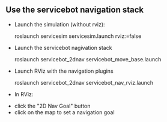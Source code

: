 ## Use the servicebot navigation stack ##

* Launch the simulation (without rviz):

    roslaunch servicesim servicesim.launch rviz:=false

* Launch the servicebot nagivation stack

    roslaunch servicebot_2dnav servicebot_move_base.launch

* Launch RViz with the navigation plugins

    roslaunch servicebot_2dnav servicebot_nav_rviz.launch

* In RViz:
 - click the "2D Nav Goal" button
 - click on the map to set a navigation goal
